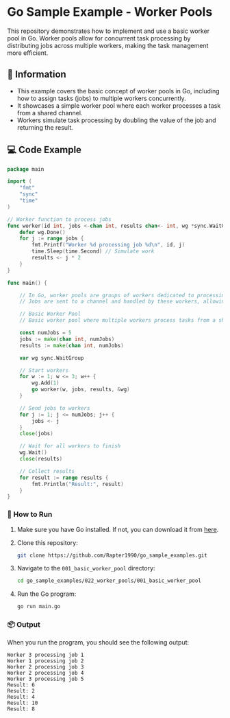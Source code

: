 # Go Sample Example - Worker Pools

This repository demonstrates how to implement and use a basic worker pool in Go. Worker pools allow for concurrent task processing by distributing jobs across multiple workers, making the task management more efficient.

## 📖 Information

<ul style="list-style-type:disc">
  <li>This example covers the basic concept of worker pools in Go, including how to assign tasks (jobs) to multiple workers concurrently.</li>
  <li>It showcases a simple worker pool where each worker processes a task from a shared channel.</li>
  <li>Workers simulate task processing by doubling the value of the job and returning the result.</li>
</ul>

## 💻 Code Example

```go
package main

import (
	"fmt"
	"sync"
	"time"
)

// Worker function to process jobs
func worker(id int, jobs <-chan int, results chan<- int, wg *sync.WaitGroup) {
	defer wg.Done()
	for j := range jobs {
		fmt.Printf("Worker %d processing job %d\n", id, j)
		time.Sleep(time.Second) // Simulate work
		results <- j * 2
	}
}

func main() {

	// In Go, worker pools are groups of workers dedicated to processing tasks.
	// Jobs are sent to a channel and handled by these workers, allowing tasks to be distributed and workload balanced efficiently.

	// Basic Worker Pool
	// Basic worker pool where multiple workers process tasks from a shared channel.

	const numJobs = 5
	jobs := make(chan int, numJobs)
	results := make(chan int, numJobs)

	var wg sync.WaitGroup

	// Start workers
	for w := 1; w <= 3; w++ {
		wg.Add(1)
		go worker(w, jobs, results, &wg)
	}

	// Send jobs to workers
	for j := 1; j <= numJobs; j++ {
		jobs <- j
	}
	close(jobs)

	// Wait for all workers to finish
	wg.Wait()
	close(results)

	// Collect results
	for result := range results {
		fmt.Println("Result:", result)
	}
}
```

### 🏃 How to Run

1. Make sure you have Go installed. If not, you can download it from [here](https://golang.org/dl/).
2. Clone this repository:

   ```bash
   git clone https://github.com/Rapter1990/go_sample_examples.git
   ```

3. Navigate to the `001_basic_worker_pool` directory:

   ```bash
   cd go_sample_examples/022_worker_pools/001_basic_worker_pool
   ```

4. Run the Go program:

   ```bash
   go run main.go
   ```

### 📦 Output

When you run the program, you should see the following output:

```
Worker 3 processing job 1
Worker 1 processing job 2
Worker 2 processing job 3
Worker 2 processing job 4
Worker 3 processing job 5
Result: 6
Result: 2 
Result: 4 
Result: 10
Result: 8
```
